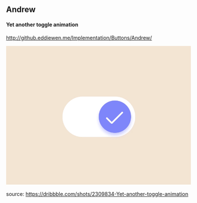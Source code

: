 ## Andrew
#### Yet another toggle animation

<http://github.eddiewen.me/Implementation/Buttons/Andrew/>

![switch](switch.gif)

source: <https://dribbble.com/shots/2309834-Yet-another-toggle-animation>